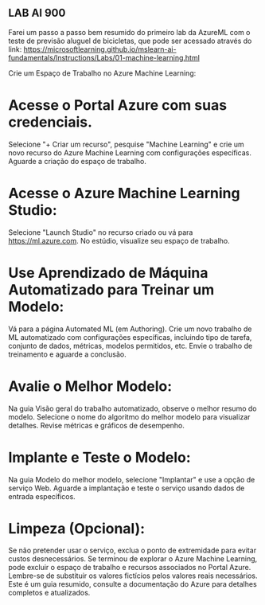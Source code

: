 ## LAB AI 900 ##
Farei um passo a passo bem resumido do primeiro lab da AzureML com o teste de previsão aluguel de bicicletas, que pode ser acessado através do link: https://microsoftlearning.github.io/mslearn-ai-fundamentals/Instructions/Labs/01-machine-learning.html

Crie um Espaço de Trabalho no Azure Machine Learning:

# Acesse o Portal Azure com suas credenciais.
Selecione "+ Criar um recurso", pesquise "Machine Learning" e crie um novo recurso do Azure Machine Learning com configurações específicas.
Aguarde a criação do espaço de trabalho.

# Acesse o Azure Machine Learning Studio:

Selecione "Launch Studio" no recurso criado ou vá para https://ml.azure.com.
No estúdio, visualize seu espaço de trabalho.

# Use Aprendizado de Máquina Automatizado para Treinar um Modelo:

Vá para a página Automated ML (em Authoring).
Crie um novo trabalho de ML automatizado com configurações específicas, incluindo tipo de tarefa, conjunto de dados, métricas, modelos permitidos, etc.
Envie o trabalho de treinamento e aguarde a conclusão.

# Avalie o Melhor Modelo:

Na guia Visão geral do trabalho automatizado, observe o melhor resumo do modelo.
Selecione o nome do algoritmo do melhor modelo para visualizar detalhes.
Revise métricas e gráficos de desempenho.

# Implante e Teste o Modelo:

Na guia Modelo do melhor modelo, selecione "Implantar" e use a opção de serviço Web.
Aguarde a implantação e teste o serviço usando dados de entrada específicos.

# Limpeza (Opcional):

Se não pretender usar o serviço, exclua o ponto de extremidade para evitar custos desnecessários.
Se terminou de explorar o Azure Machine Learning, pode excluir o espaço de trabalho e recursos associados no Portal Azure.
Lembre-se de substituir os valores fictícios pelos valores reais necessários. Este é um guia resumido, consulte a documentação do Azure para detalhes completos e atualizados.
